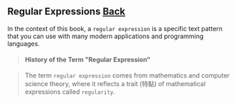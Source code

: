 ## Regular Expressions [Back](./../JavaScript.md)

In the context of this book, a `regular expression` is a specific text pattern that you can use with many modern applications and programming languages.

> #### History of the Term "Regular Expression"

> The term `regular expression` comes from mathematics and computer science theory, where it reflects a trait (特點) of mathematical expressions called `regularity`.
